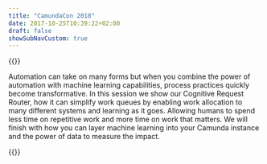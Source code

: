 ```yaml
---
title: "CamundaCon 2018"
date: 2017-10-25T10:39:22+02:00
draft: false
showSubNavCustom: true
---
```



{{<camundacon-talk title="Cognitive Request Routing with BP3 and Camunda" date="Friday, September 21, 11:30 am" speakers="Scott Francis" headshot="scott.jpg" about="Scott Francis is the CEO of BP3 Global a worldwide  Camunda services partner. Scott brings over 20 years of experience in the Software and Services business. Since 2007 he’s helped grow BP3 over tenfold in revenue and personnel, by building the best team in the business. Scott comes to BP3 from Lombardi – one of the principle software providers in the BPM space – where he was Chief Architect and Director of Technical Services. Scott previously worked at Trilogy, and holds a BS in Computer Science from Stanford University." >}}
<p>
Automation can take on many forms but when you combine the power of automation with machine learning capabilities, process practices quickly become transformative. In this session we show our Cognitive Request Router, how it can simplify work queues by enabling work allocation to many different systems and learning as it goes. Allowing humans to spend less time on repetitive work and more time on work that matters. We will finish with how you can layer machine learning into your Camunda instance and the power of data to measure the impact. 
</p>
{{</camundacon-talk>}}
